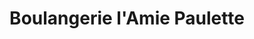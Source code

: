 ---
title: "Boulangerie l'Amie Paulette"
url: /viry-chatillon/boulangerie-lamie-paulette/
shop: boulangerie
---